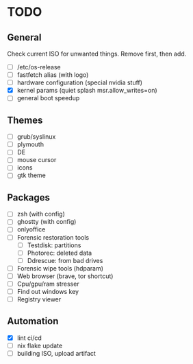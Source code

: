 # TODO

## General

Check current ISO for unwanted things. Remove first, then add.

- [ ] /etc/os-release
- [ ] fastfetch alias (with logo)
- [ ] hardware configuration (special nvidia stuff)
- [X] kernel params (quiet splash msr.allow_writes=on)
- [ ] general boot speedup

## Themes

- [ ] grub/syslinux
- [ ] plymouth
- [ ] DE
- [ ] mouse cursor
- [ ] icons
- [ ] gtk theme

## Packages

- [ ] zsh (with config)
- [ ] ghostty (with config)
- [ ] onlyoffice
- [ ] Forensic restoration tools
  - [ ] Testdisk: partitions
  - [ ] Photorec: deleted data
  - [ ] Ddrescue: from bad drives
- [ ] Forensic wipe tools (hdparam)
- [ ] Web browser (brave, tor shortcut)
- [ ] Cpu/gpu/ram stresser
- [ ] Find out windows key
- [ ] Registry viewer

## Automation

- [X] lint ci/cd
- [ ] nix flake update
- [ ] building ISO, upload artifact
